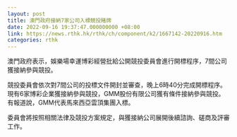 ```yaml
---
layout: post
title: 澳門政府接納7家公司入標競投賭牌
date: 2022-09-16 19:37:47.000000000 +08:00
link: https://news.rthk.hk/rthk/ch/component/k2/1667142-20220916.htm
categories: rthk
---
```


澳門政府表示，娛樂場幸運博彩經營批給公開競投委員會進行開標程序，7間公司獲接納參與競投。

​競投委員會依次對7間公司的投標文件開封並審查，晚上6時40分完成開標程序。現有6家博彩企業獲接納參與競投，GMM股份有限公司獲有條件接納參與競投。有報道說，GMM代表馬來西亞雲頂集團入標。

委員會將按照相關法律及競投方案規定，與獲接納公司展開後續諮詢、磋商及評審工作。
